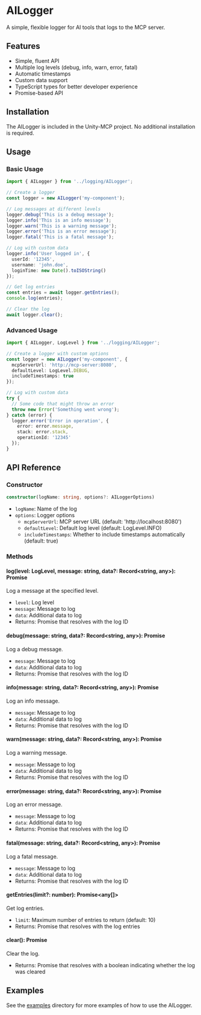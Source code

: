 # AILogger

A simple, flexible logger for AI tools that logs to the MCP server.

## Features

- Simple, fluent API
- Multiple log levels (debug, info, warn, error, fatal)
- Automatic timestamps
- Custom data support
- TypeScript types for better developer experience
- Promise-based API

## Installation

The AILogger is included in the Unity-MCP project. No additional installation is required.

## Usage

### Basic Usage

```typescript
import { AILogger } from '../logging/AILogger';

// Create a logger
const logger = new AILogger('my-component');

// Log messages at different levels
logger.debug('This is a debug message');
logger.info('This is an info message');
logger.warn('This is a warning message');
logger.error('This is an error message');
logger.fatal('This is a fatal message');

// Log with custom data
logger.info('User logged in', {
  userId: '12345',
  username: 'john.doe',
  loginTime: new Date().toISOString()
});

// Get log entries
const entries = await logger.getEntries();
console.log(entries);

// Clear the log
await logger.clear();
```

### Advanced Usage

```typescript
import { AILogger, LogLevel } from '../logging/AILogger';

// Create a logger with custom options
const logger = new AILogger('my-component', {
  mcpServerUrl: 'http://mcp-server:8080',
  defaultLevel: LogLevel.DEBUG,
  includeTimestamps: true
});

// Log with custom data
try {
  // Some code that might throw an error
  throw new Error('Something went wrong');
} catch (error) {
  logger.error('Error in operation', {
    error: error.message,
    stack: error.stack,
    operationId: '12345'
  });
}
```

## API Reference

### Constructor

```typescript
constructor(logName: string, options?: AILoggerOptions)
```

- `logName`: Name of the log
- `options`: Logger options
  - `mcpServerUrl`: MCP server URL (default: 'http://localhost:8080')
  - `defaultLevel`: Default log level (default: LogLevel.INFO)
  - `includeTimestamps`: Whether to include timestamps automatically (default: true)

### Methods

#### log(level: LogLevel, message: string, data?: Record<string, any>): Promise<string>

Log a message at the specified level.

- `level`: Log level
- `message`: Message to log
- `data`: Additional data to log
- Returns: Promise that resolves with the log ID

#### debug(message: string, data?: Record<string, any>): Promise<string>

Log a debug message.

- `message`: Message to log
- `data`: Additional data to log
- Returns: Promise that resolves with the log ID

#### info(message: string, data?: Record<string, any>): Promise<string>

Log an info message.

- `message`: Message to log
- `data`: Additional data to log
- Returns: Promise that resolves with the log ID

#### warn(message: string, data?: Record<string, any>): Promise<string>

Log a warning message.

- `message`: Message to log
- `data`: Additional data to log
- Returns: Promise that resolves with the log ID

#### error(message: string, data?: Record<string, any>): Promise<string>

Log an error message.

- `message`: Message to log
- `data`: Additional data to log
- Returns: Promise that resolves with the log ID

#### fatal(message: string, data?: Record<string, any>): Promise<string>

Log a fatal message.

- `message`: Message to log
- `data`: Additional data to log
- Returns: Promise that resolves with the log ID

#### getEntries(limit?: number): Promise<any[]>

Get log entries.

- `limit`: Maximum number of entries to return (default: 10)
- Returns: Promise that resolves with the log entries

#### clear(): Promise<boolean>

Clear the log.

- Returns: Promise that resolves with a boolean indicating whether the log was cleared

## Examples

See the [examples](../examples) directory for more examples of how to use the AILogger.
